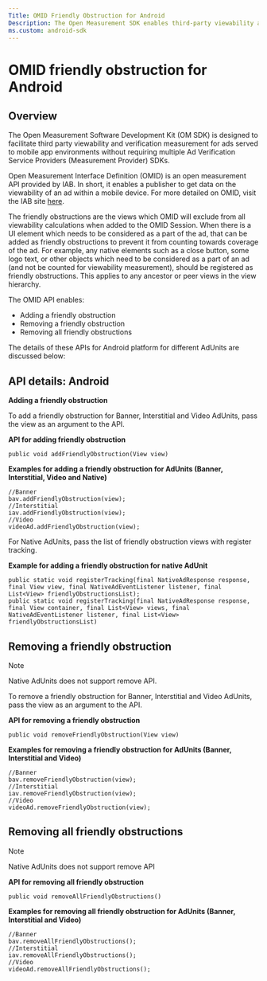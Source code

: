 ```yaml
---
Title: OMID Friendly Obstruction for Android
Description: The Open Measurement SDK enables third-party viewability and verification measurement for mobile ads without multiple SDKs. It is an API provided by IAB.
ms.custom: android-sdk
---
```


# OMID friendly obstruction for Android

## Overview

The Open Measurement Software Development Kit (OM SDK) is designed to facilitate third party viewability and verification measurement for ads served to mobile app environments without requiring multiple Ad Verification Service Providers (Measurement Provider) SDKs.

Open Measurement Interface Definition (OMID) is an open measurement API provided by IAB. In short, it enables a publisher to get data on the viewability of an ad within a mobile device. For more detailed on OMID, visit the IAB site [here](https://iabtechlab.com/standards/open-measurement-sdk/).

The friendly obstructions are the views which OMID will exclude from all viewability calculations when added to the OMID Session. When there is a UI element which needs to be considered as a part of the ad, that can be added as friendly obstructions to prevent it from counting towards coverage of the ad. For example, any native elements such as a close button, some logo text, or other objects which need to be considered as a part of an ad (and not be counted for viewability measurement), should be registered as friendly obstructions. This applies to any ancestor or peer views in the view hierarchy.

The OMID API enables:

- Adding a friendly obstruction
- Removing a friendly obstruction
- Removing all friendly obstructions

The details of these APIs for Android platform for different AdUnits are discussed below:

## API details: Android

**Adding a friendly obstruction**

To add a friendly obstruction for Banner, Interstitial and Video AdUnits, pass the view as an argument to the API.

**API for adding friendly obstruction**

```
public void addFriendlyObstruction(View view)
```

**Examples for adding a friendly obstruction for AdUnits (Banner, Interstitial, Video and Native)**

```
//Banner
bav.addFriendlyObstruction(view);
//Interstitial
iav.addFriendlyObstruction(view);
//Video
videoAd.addFriendlyObstruction(view);
```

For Native AdUnits, pass the list of friendly obstruction views with register tracking.

**Example for adding a friendly obstruction for native AdUnit**

```
public static void registerTracking(final NativeAdResponse response, final View view, final NativeAdEventListener listener, final List<View> friendlyObstructionsList);
public static void registerTracking(final NativeAdResponse response, final View container, final List<View> views, final NativeAdEventListener listener, final List<View> friendlyObstructionsList)
```

## Removing a friendly obstruction

> [!NOTE]
> Native AdUnits does not support remove API.

To remove a friendly obstruction for Banner, Interstitial and Video AdUnits, pass the view as an argument to the API.   

**API for removing a friendly obstruction**

```
public void removeFriendlyObstruction(View view)
```

**Examples for removing a friendly obstruction for AdUnits (Banner, Interstitial and Video)**

```
//Banner
bav.removeFriendlyObstruction(view);
//Interstitial
iav.removeFriendlyObstruction(view);
//Video
videoAd.removeFriendlyObstruction(view);
```

## Removing all friendly obstructions

> [!NOTE]
> Native AdUnits does not support remove API

**API for removing all friendly obstruction**

```
public void removeAllFriendlyObstructions()
```

**Examples for removing all friendly obstruction for AdUnits (Banner, Interstitial and Video)**

```
//Banner
bav.removeAllFriendlyObstructions();
//Interstitial
iav.removeAllFriendlyObstructions();
//Video
videoAd.removeAllFriendlyObstructions();
```
